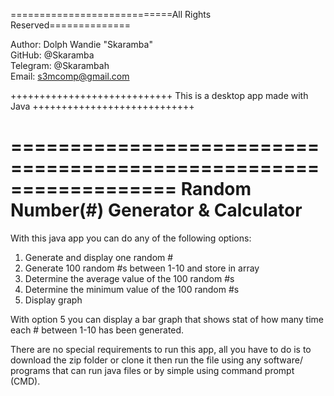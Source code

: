 ============================All Rights Reserved==============

 Author: Dolph Wandie "Skaramba"  
 GitHub: @Skaramba  
 Telegram: @Skarambah  
 Email: s3mcomp@gmail.com

++++++++++++++++++++++++++++
  This is a desktop app made with Java
++++++++++++++++++++++++++++

==================================================================
         Random Number(#) Generator & Calculator
==================================================================

With this java app you can do any of the following options:

1. Generate and display one random #
2. Generate 100 random #s between 1-10 and store in array
3. Determine the average value of the 100 random #s
4. Determine the minimum value of the 100 random #s
5. Display graph

With option 5 you can display a bar graph that shows stat of how many time each # between 1-10 has been generated.

There are no special requirements to run this app, 
all you have to do is to download the zip folder or clone it
then run the file using any software/ programs that can run java files 
or by simple using command prompt (CMD).
